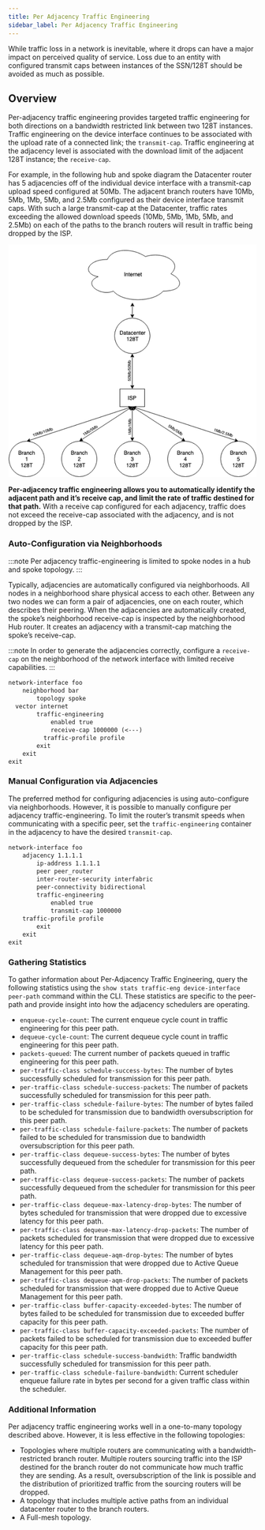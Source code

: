 ```yaml
---
title: Per Adjacency Traffic Engineering
sidebar_label: Per Adjacency Traffic Engineering
---
```


While traffic loss in a network is inevitable, where it drops can have a major impact on perceived quality of service. Loss due to an entity with configured transmit caps between instances of the SSN/128T should be avoided as much as possible.  

## Overview 

Per-adjacency traffic engineering provides targeted traffic engineering for both directions on a bandwidth restricted link between two 128T instances. Traffic engineering on the device interface continues to be associated with the upload rate of a connected link; the `transmit-cap`. Traffic engineering at the adjacency level is associated with the download limit of the adjacent 128T instance; the `receive-cap`.  

For example, in the following hub and spoke diagram the Datacenter router has 5 adjacencies off of the individual device interface with a transmit-cap upload speed configured at 50Mb. The adjacent branch routers have 10Mb, 5Mb, 1Mb, 5Mb, and 2.5Mb configured as their device interface transmit caps. With such a large transmit-cap at the Datacenter, traffic rates exceeding the allowed download speeds (10Mb, 5Mb, 1Mb, 5Mb, and 2.5Mb) on each of the paths to the branch routers will result in traffic being dropped by the ISP. 

![Hub and Spoke Network](/img/per_adjacency_example.png)

**Per-adjacency traffic engineering allows you to automatically identify the adjacent path and it’s receive cap, and limit the rate of traffic destined for that path.** With a receive cap configured for each adjacency, traffic does not exceed the receive-cap associated with the adjacency, and is not dropped by the ISP. 

### Auto-Configuration via Neighborhoods

:::note
Per adjacency traffic-engineering is limited to spoke nodes in a hub and spoke topology. 
:::

Typically, adjacencies are automatically configured via neighborhoods. All nodes in a neighborhood share physical access to each other. Between any two nodes we can form a pair of adjacencies, one on each router, which describes their peering. When the adjacencies are automatically created, the spoke’s neighborhood receive-cap is inspected by the neighborhood Hub router. It creates an adjacency with a transmit-cap matching the spoke’s receive-cap.   

:::note 
In order to generate the adjacencies correctly, configure a `receive-cap` on the neighborhood of the network interface with limited receive capabilities.
:::

```
network-interface foo
    neighborhood bar
        topology spoke
  vector internet
        traffic-engineering
            enabled true
            receive-cap 1000000 (<---)
	      traffic-profile profile
        exit
    exit
exit
```

### Manual Configuration via Adjacencies

The preferred method for configuring adjacencies is using auto-configure via neighborhoods. However, it is possible to manually configure per adjacency traffic-engineering. To limit the router’s transmit speeds when communicating with a specific peer, set the `traffic-engineering` container in the adjacency to have the desired `transmit-cap`. 

```
network-interface foo
    adjacency 1.1.1.1
        ip-address 1.1.1.1
        peer peer_router
        inter-router-security interfabric
        peer-connectivity bidirectional
        traffic-engineering
            enabled true
            transmit-cap 1000000
	traffic-profile profile
        exit
    exit
exit
```
### Gathering Statistics

To gather information about Per-Adjacency Traffic Engineering, query the following statistics using the `show stats traffic-eng device-interface peer-path` command within the CLI. These statistics are specific to the peer-path and provide insight into how the adjacency schedulers are operating.

- `enqueue-cycle-count`: The current enqueue cycle count in traffic engineering for this peer path.
- `dequeue-cycle-count`: The current dequeue cycle count in traffic engineering for this peer path.
- `packets-queued`: The current number of packets queued in traffic engineering for this peer path.
- `per-traffic-class schedule-success-bytes`: The number of bytes successfully scheduled for transmission for this peer path. 
- `per-traffic-class schedule-success-packets`: The number of packets successfully scheduled for transmission for this peer path. 
- `per-traffic-class schedule-failure-bytes`: The number of bytes failed to be scheduled for transmission due to bandwidth oversubscription for this peer path. 
- `per-traffic-class schedule-failure-packets`: The number of packets failed to be scheduled for transmission due to bandwidth oversubscription for this peer path. 
- `per-traffic-class dequeue-success-bytes`: The number of bytes successfully dequeued from the scheduler for transmission for this peer path. 
- `per-traffic-class dequeue-success-packets`: The number of packets successfully dequeued from the scheduler for transmission for this peer path. 
- `per-traffic-class dequeue-max-latency-drop-bytes`: The number of bytes scheduled for transmission that were dropped due to excessive latency for this peer path.
- `per-traffic-class dequeue-max-latency-drop-packets`: The number of packets scheduled for transmission that were dropped due to excessive latency for this peer path.
- `per-traffic-class dequeue-aqm-drop-bytes`: The number of bytes scheduled for transmission that were dropped due to Active Queue Management for this peer path.
- `per-traffic-class dequeue-aqm-drop-packets`: The number of packets scheduled for transmission that were dropped due to Active Queue Management for this peer path.
- `per-traffic-class buffer-capacity-exceeded-bytes`: The number of bytes failed to be scheduled for transmission due to exceeded buffer capacity for this peer path.
- `per-traffic-class buffer-capacity-exceeded-packets`: The number of packets failed to be scheduled for transmission due to exceeded buffer capacity for this peer path.
- `per-traffic-class schedule-success-bandwidth`: Traffic bandwidth successfully scheduled for transmission for this peer path. 
- `per-traffic-class schedule-failure-bandwidth`: Current scheduler enqueue failure rate in bytes per second for a given traffic class within the scheduler.

### Additional Information

Per adjacency traffic engineering works well in a one-to-many topology described above. However, it is less effective in the following topologies:

- Topologies where multiple routers are communicating with a bandwidth-restricted branch router. Multiple routers sourcing traffic into the ISP destined for the branch router do not communicate how much traffic they are sending. As a result, oversubscription of the link is possible and the distribution of prioritized traffic from the sourcing routers will be dropped. 
- A topology that includes multiple active paths from an individual datacenter router to the branch routers. 
- A Full-mesh topology.
